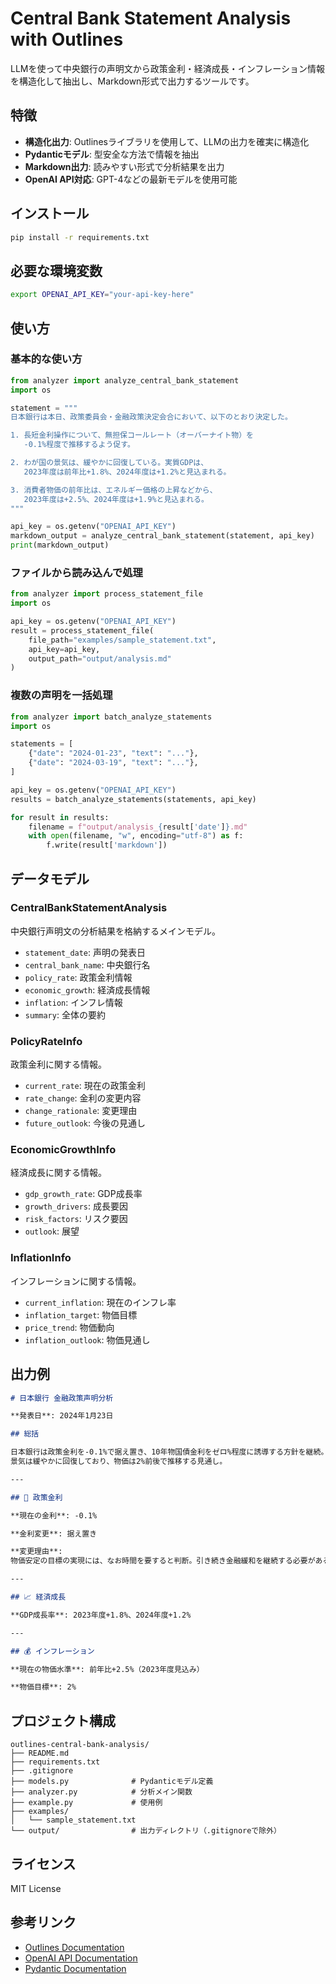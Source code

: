 # Central Bank Statement Analysis with Outlines

LLMを使って中央銀行の声明文から政策金利・経済成長・インフレーション情報を構造化して抽出し、Markdown形式で出力するツールです。

## 特徴

- **構造化出力**: Outlinesライブラリを使用して、LLMの出力を確実に構造化
- **Pydanticモデル**: 型安全な方法で情報を抽出
- **Markdown出力**: 読みやすい形式で分析結果を出力
- **OpenAI API対応**: GPT-4などの最新モデルを使用可能

## インストール

```bash
pip install -r requirements.txt
```

## 必要な環境変数

```bash
export OPENAI_API_KEY="your-api-key-here"
```

## 使い方

### 基本的な使い方

```python
from analyzer import analyze_central_bank_statement
import os

statement = """
日本銀行は本日、政策委員会・金融政策決定会合において、以下のとおり決定した。

1. 長短金利操作について、無担保コールレート（オーバーナイト物）を
   -0.1%程度で推移するよう促す。

2. わが国の景気は、緩やかに回復している。実質GDPは、
   2023年度は前年比+1.8%、2024年度は+1.2%と見込まれる。

3. 消費者物価の前年比は、エネルギー価格の上昇などから、
   2023年度は+2.5%、2024年度は+1.9%と見込まれる。
"""

api_key = os.getenv("OPENAI_API_KEY")
markdown_output = analyze_central_bank_statement(statement, api_key)
print(markdown_output)
```

### ファイルから読み込んで処理

```python
from analyzer import process_statement_file
import os

api_key = os.getenv("OPENAI_API_KEY")
result = process_statement_file(
    file_path="examples/sample_statement.txt",
    api_key=api_key,
    output_path="output/analysis.md"
)
```

### 複数の声明を一括処理

```python
from analyzer import batch_analyze_statements
import os

statements = [
    {"date": "2024-01-23", "text": "..."},
    {"date": "2024-03-19", "text": "..."},
]

api_key = os.getenv("OPENAI_API_KEY")
results = batch_analyze_statements(statements, api_key)

for result in results:
    filename = f"output/analysis_{result['date']}.md"
    with open(filename, "w", encoding="utf-8") as f:
        f.write(result['markdown'])
```

## データモデル

### CentralBankStatementAnalysis

中央銀行声明文の分析結果を格納するメインモデル。

- `statement_date`: 声明の発表日
- `central_bank_name`: 中央銀行名
- `policy_rate`: 政策金利情報
- `economic_growth`: 経済成長情報
- `inflation`: インフレ情報
- `summary`: 全体の要約

### PolicyRateInfo

政策金利に関する情報。

- `current_rate`: 現在の政策金利
- `rate_change`: 金利の変更内容
- `change_rationale`: 変更理由
- `future_outlook`: 今後の見通し

### EconomicGrowthInfo

経済成長に関する情報。

- `gdp_growth_rate`: GDP成長率
- `growth_drivers`: 成長要因
- `risk_factors`: リスク要因
- `outlook`: 展望

### InflationInfo

インフレーションに関する情報。

- `current_inflation`: 現在のインフレ率
- `inflation_target`: 物価目標
- `price_trend`: 物価動向
- `inflation_outlook`: 物価見通し

## 出力例

```markdown
# 日本銀行 金融政策声明分析

**発表日**: 2024年1月23日

## 総括

日本銀行は政策金利を-0.1%で据え置き、10年物国債金利をゼロ%程度に誘導する方針を継続。
景気は緩やかに回復しており、物価は2%前後で推移する見通し。

---

## 🏦 政策金利

**現在の金利**: -0.1%

**金利変更**: 据え置き

**変更理由**:
物価安定の目標の実現には、なお時間を要すると判断。引き続き金融緩和を継続する必要がある。

---

## 📈 経済成長

**GDP成長率**: 2023年度+1.8%、2024年度+1.2%

---

## 💰 インフレーション

**現在の物価水準**: 前年比+2.5%（2023年度見込み）

**物価目標**: 2%
```

## プロジェクト構成

```
outlines-central-bank-analysis/
├── README.md
├── requirements.txt
├── .gitignore
├── models.py              # Pydanticモデル定義
├── analyzer.py            # 分析メイン関数
├── example.py             # 使用例
├── examples/
│   └── sample_statement.txt
└── output/                # 出力ディレクトリ（.gitignoreで除外）
```

## ライセンス

MIT License

## 参考リンク

- [Outlines Documentation](https://outlines-dev.github.io/outlines/)
- [OpenAI API Documentation](https://platform.openai.com/docs)
- [Pydantic Documentation](https://docs.pydantic.dev/)
